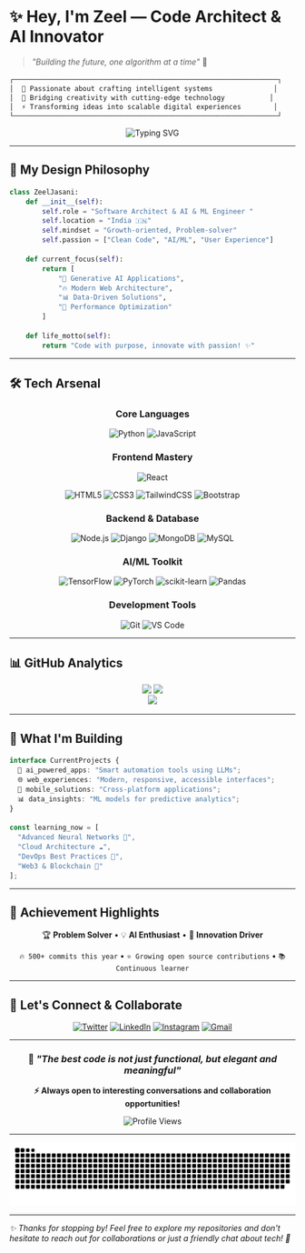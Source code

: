 # ✨ Hey, I'm **Zeel** — Code Architect & AI Innovator

> *"Building the future, one algorithm at a time"* 🚀

```ascii
┌─────────────────────────────────────────────────────────────────┐
│  🎯 Passionate about crafting intelligent systems               │
│  🌟 Bridging creativity with cutting-edge technology           │
│  ⚡ Transforming ideas into scalable digital experiences        │
└─────────────────────────────────────────────────────────────────┘
```

<div align="center">
  <img src="https://readme-typing-svg.demolab.com?font=Fira+Code&size=22&duration=3000&pause=1000&color=00D9FF&center=true&vCenter=true&random=false&width=600&lines=Full+Stack+Developer+%7C+AI+Enthusiast;Machine+Learning+Engineer;Always+Learning+New+Technologies;Building+Tomorrow's+Solutions+Today" alt="Typing SVG" />
</div>

---

## 🎨 **My Design Philosophy**

```python
class ZeelJasani:
    def __init__(self):
        self.role = "Software Architect & AI & ML Engineer "
        self.location = "India 🇮🇳"
        self.mindset = "Growth-oriented, Problem-solver"
        self.passion = ["Clean Code", "AI/ML", "User Experience"]
    
    def current_focus(self):
        return [
            "🤖 Generative AI Applications",
            "🔥 Modern Web Architecture", 
            "📊 Data-Driven Solutions",
            "🚀 Performance Optimization"
        ]
    
    def life_motto(self):
        return "Code with purpose, innovate with passion! ✨"
```

---

## 🛠️ **Tech Arsenal**

<div align="center">

### **Core Languages**
![Python](https://img.shields.io/badge/Python-3776AB?style=for-the-badge&logo=python&logoColor=white)
![JavaScript](https://img.shields.io/badge/JavaScript-F7DF1E?style=for-the-badge&logo=javascript&logoColor=black)

### **Frontend Mastery**
![React](https://img.shields.io/badge/React-20232A?style=for-the-badge&logo=react&logoColor=61DAFB)
<!-- ![Vue.js](https://img.shields.io/badge/Vue.js-4FC08D?style=for-the-badge&logo=vue.js&logoColor=white) -->
![HTML5](https://img.shields.io/badge/HTML5-E34F26?style=for-the-badge&logo=html5&logoColor=white)
![CSS3](https://img.shields.io/badge/CSS3-1572B6?style=for-the-badge&logo=css3&logoColor=white)
![TailwindCSS](https://img.shields.io/badge/Tailwind_CSS-38B2AC?style=for-the-badge&logo=tailwind-css&logoColor=white)
![Bootstrap](https://img.shields.io/badge/Bootstrap-563D7C?style=for-the-badge&logo=bootstrap&logoColor=white)

### **Backend & Database**
![Node.js](https://img.shields.io/badge/Node.js-339933?style=for-the-badge&logo=nodedotjs&logoColor=white)
![Django](https://img.shields.io/badge/Django-092E20?style=for-the-badge&logo=django&logoColor=white)
![MongoDB](https://img.shields.io/badge/MongoDB-4EA94B?style=for-the-badge&logo=mongodb&logoColor=white)
![MySQL](https://img.shields.io/badge/MySQL-4479A1?style=for-the-badge&logo=mysql&logoColor=white)

### **AI/ML Toolkit**
![TensorFlow](https://img.shields.io/badge/TensorFlow-FF6F00?style=for-the-badge&logo=tensorflow&logoColor=white)
![PyTorch](https://img.shields.io/badge/PyTorch-EE4C2C?style=for-the-badge&logo=pytorch&logoColor=white)
![scikit-learn](https://img.shields.io/badge/scikit_learn-F7931E?style=for-the-badge&logo=scikit-learn&logoColor=white)
![Pandas](https://img.shields.io/badge/Pandas-150458?style=for-the-badge&logo=pandas&logoColor=white)

### **Development Tools**
![Git](https://img.shields.io/badge/Git-F05032?style=for-the-badge&logo=git&logoColor=white)
![VS Code](https://img.shields.io/badge/VS_Code-007ACC?style=for-the-badge&logo=visual-studio-code&logoColor=white)

</div>

---

## 📊 **GitHub Analytics**

<div align="center">
  <img height="180em" src="https://github-readme-stats.vercel.app/api?username=JasaniZeel4827&show_icons=true&theme=tokyonight&include_all_commits=true&count_private=true&hide_border=true&bg_color=0d1117&title_color=00d9ff&icon_color=00d9ff&text_color=ffffff"/>
  <img height="180em" src="https://github-readme-stats.vercel.app/api/top-langs/?username=JasaniZeel4827&layout=compact&langs_count=8&theme=tokyonight&hide_border=true&bg_color=0d1117&title_color=00d9ff&text_color=ffffff"/>
</div>

<div align="center">
  <img src="https://github-readme-streak-stats.herokuapp.com/?user=JasaniZeel4827&theme=tokyonight&hide_border=true&background=0D1117&stroke=00d9ff&ring=00d9ff&fire=00d9ff&currStreakLabel=ffffff"/>
</div>

---

## 🎯 **What I'm Building**

```typescript
interface CurrentProjects {
  🤖 ai_powered_apps: "Smart automation tools using LLMs";
  🌐 web_experiences: "Modern, responsive, accessible interfaces";
  📱 mobile_solutions: "Cross-platform applications";
  📊 data_insights: "ML models for predictive analytics";
}

const learning_now = [
  "Advanced Neural Networks 🧠",
  "Cloud Architecture ☁️", 
  "DevOps Best Practices 🔄",
  "Web3 & Blockchain 🔗"
];
```

---

## 🌟 **Achievement Highlights**

<div align="center">

🏆 **Problem Solver** • 💡 **AI Enthusiast** • 🚀 **Innovation Driver**

`🔥 500+ commits this year` • `⭐ Growing open source contributions` • `📚 Continuous learner`

</div>

---

## 🤝 **Let's Connect & Collaborate**

<div align="center">

[![Twitter](https://img.shields.io/badge/Twitter-1DA1F2?style=for-the-badge&logo=twitter&logoColor=white)](https://x.com/deltapixel3777?t=HUWoM2RW0FI1kVDVC1OBmw&s=08)
[![LinkedIn](https://img.shields.io/badge/LinkedIn-0077B5?style=for-the-badge&logo=linkedin&logoColor=white)](https://linkedin.com/in/zeel-jasani)
[![Instagram](https://img.shields.io/badge/Instagram-E4405F?style=for-the-badge&logo=instagram&logoColor=white)](https://instagram.com/zeel.jasani)
[![Gmail](https://img.shields.io/badge/Gmail-D14836?style=for-the-badge&logo=gmail&logoColor=white)](mailto:zeel.jasani@gmail.com)

</div>

---

<div align="center">
  
### 💭 *"The best code is not just functional, but elegant and meaningful"*

**⚡ Always open to interesting conversations and collaboration opportunities!**

<img src="https://komarev.com/ghpvc/?username=JasaniZeel4827&style=for-the-badge&color=00d9ff" alt="Profile Views" />

</div>

---

<div align="center">
  <img src="https://raw.githubusercontent.com/Platane/snk/output/github-contribution-grid-snake.svg" alt="Snake animation" />
</div>

---

*✨ Thanks for stopping by! Feel free to explore my repositories and don't hesitate to reach out for collaborations or just a friendly chat about tech! 🚀*
